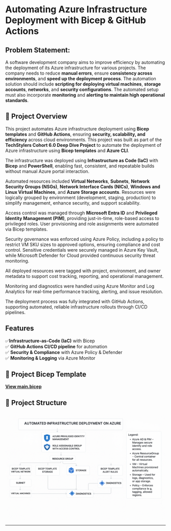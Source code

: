 # Automating Azure Infrastructure Deployment with Bicep & GitHub Actions

## **Problem Statement**: 
A software development company aims to improve efficiency by automating the deployment of its Azure infrastructure for various projects. 
The company needs to reduce **manual errors**, ensure **consistency across environments**, and **speed up the deployment process**. 
The automation solution should include **scripting for deploying virtual machines**, **storage accounts**, **networks**, and **security configurations**. 
The automated setup must also incorporate **monitoring** and **alerting to maintain high operational standards**.

## 📖 Project Overview 
This project automates Azure infrastructure deployment using **Bicep templates** and **GitHub Actions**, ensuring **security, scalability, and efficiency** across cloud environments.
This project was built as part of the **TechStylers Cohort 6.0 Deep Dive Project** to automate the deployment of Azure infrastructure using **Bicep templates** and **Azure CLI**.

The infrastructure was deployed using **Infrastructure as Code (IaC)** with **Bicep** and **PowerShell**, enabling fast, consistent, and repeatable builds without manual Azure portal interaction.

Automated resources included **Virtual Networks**, **Subnets**, **Network Security Groups (NSGs)**, **Network Interface Cards (NICs)**, **Windows and Linux Virtual Machines**, and **Azure Storage accounts**. Resources were logically grouped by environment (development, staging, production) to simplify management, enhance security, and support scalability.

Access control was managed through **Microsoft Entra ID** and **Privileged Identity Management (PIM)**, providing just-in-time, role-based access to privileged roles. User provisioning and role assignments were automated via Bicep templates.

Security governance was enforced using Azure Policy, including a policy to restrict VM SKU sizes to approved options, ensuring compliance and cost control. Sensitive credentials were securely managed in Azure Key Vault, while Microsoft Defender for Cloud provided continuous security threat monitoring.

All deployed resources were tagged with project, environment, and owner metadata to support cost tracking, reporting, and operational management.

Monitoring and diagnostics were handled using Azure Monitor and Log Analytics for real-time performance tracking, alerting, and issue resolution.

The deployment process was fully integrated with GitHub Actions, supporting automated, reliable infrastructure rollouts through CI/CD pipelines.

## Features  
✅**Infrastructure-as-Code (IaC)** with Bicep  
✅ **GitHub Actions CI/CD pipeline** for automation  
✅ **Security & Compliance** with Azure Policy & Defender  
✅ **Monitoring & Logging** via Azure Monitor  

## 📁 **Project Bicep Template** 
[**View main.bicep**](./main.bicep)

## 📁 **Project Structure**  
![Architecture Diagram](./images/architectural_diagram.png)


---
